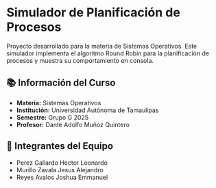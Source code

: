 # Simulador de Planificación de Procesos

Proyecto desarrollado para la materia de Sistemas Operativos. Este simulador implementa el algoritmo Round Robin para la planificación de procesos y muestra su comportamiento en consola.

## 📚 Información del Curso

- **Materia:** Sistemas Operativos  
- **Institución:** Universidad Autónoma de Tamaulipas  
- **Semestre:** Grupo G 2025
- **Profesor:** Dante Adolfo Muñoz Quintero

## 👥 Integrantes del Equipo

- Perez Gallardo Hector Leonardo  
- Murillo Zavala Jesus Alejandro  
- Reyes Avalos Joshua Emmanuel

